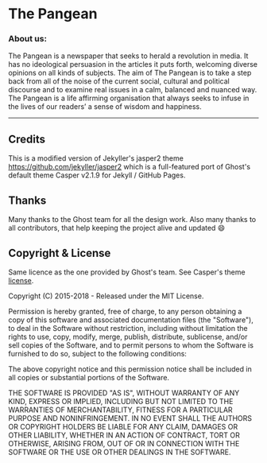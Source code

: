 # The Pangean
### About us:

The Pangean is a newspaper that seeks to herald a revolution in media. It has no ideological persuasion in the articles it puts forth, welcoming diverse opinions on all kinds of subjects. The aim of The Pangean is to take a step back from all of the noise of the current social, cultural and political discourse and to examine real issues in a calm, balanced and nuanced way. The Pangean is a life affirming organisation that always seeks to infuse in the lives of our readers’ a sense of wisdom and happiness.

------
## Credits

This is a modified version of Jekyller's jasper2 theme https://github.com/jekyller/jasper2 which is a full-featured port of Ghost's default theme Casper v2.1.9 for Jekyll / GitHub Pages.

## Thanks


Many thanks to the Ghost team for all the design work. Also many thanks to all contributors,
that help keeping the project alive and updated :smile:


## Copyright & License

Same licence as the one provided by Ghost's team. See Casper's theme [license](GHOST.txt).

Copyright (C) 2015-2018 - Released under the MIT License.

Permission is hereby granted, free of charge, to any person obtaining a copy of this software and associated documentation files (the "Software"), to deal in the Software without restriction, including without limitation the rights to use, copy, modify, merge, publish, distribute, sublicense, and/or sell copies of the Software, and to permit persons to whom the Software is furnished to do so, subject to the following conditions:

The above copyright notice and this permission notice shall be included in all copies or substantial portions of the Software.

THE SOFTWARE IS PROVIDED "AS IS", WITHOUT WARRANTY OF ANY KIND, EXPRESS OR IMPLIED, INCLUDING BUT NOT LIMITED TO THE WARRANTIES OF MERCHANTABILITY, FITNESS FOR A PARTICULAR PURPOSE AND
NONINFRINGEMENT. IN NO EVENT SHALL THE AUTHORS OR COPYRIGHT HOLDERS BE LIABLE FOR ANY CLAIM, DAMAGES OR OTHER LIABILITY, WHETHER IN AN ACTION OF CONTRACT, TORT OR OTHERWISE, ARISING FROM, OUT OF OR IN CONNECTION WITH THE SOFTWARE OR THE USE OR OTHER DEALINGS IN THE SOFTWARE.

